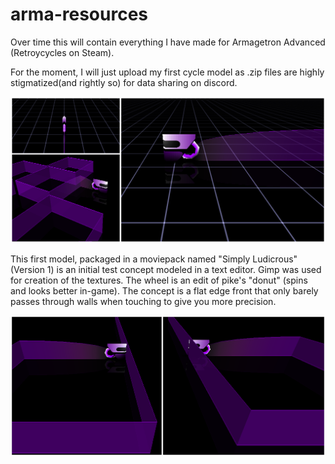 # arma-resources

Over time this will contain everything I have made for Armagetron Advanced (Retroycycles on Steam).

For the moment, I will just upload my first cycle model as .zip files are highly stigmatized(and rightly so) for data sharing on discord.

![image of cycle model](/images/cycle-first.png)

This first model, packaged in a moviepack named "Simply Ludicrous"(Version 1) is an initial test concept modeled in a text editor. Gimp was used for creation of the textures. The wheel is an edit of pike's "donut" (spins and looks better in-game). The concept is a flat edge front that only barely passes through walls when touching to give you more precision.

![image of cycle model](/images/cycle-to-wall.png)
